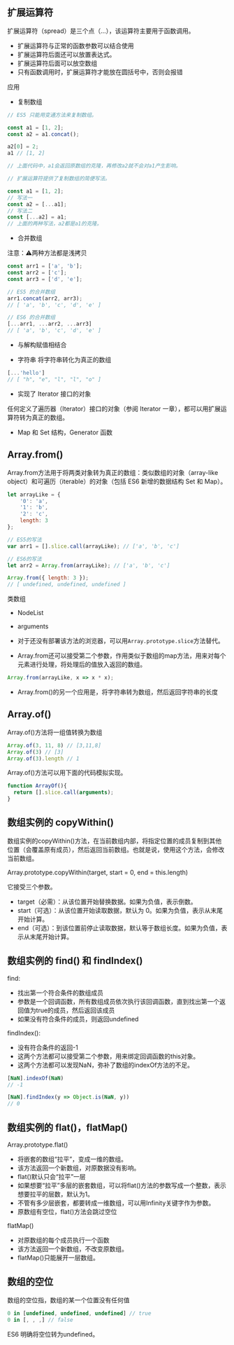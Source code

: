 ## 扩展运算符

扩展运算符（spread）是三个点（...），该运算符主要用于函数调用。

- 扩展运算符与正常的函数参数可以结合使用
- 扩展运算符后面还可以放置表达式。
- 扩展运算符后面可以放空数组
- 只有函数调用时，扩展运算符才能放在圆括号中，否则会报错

应用
- 复制数组

```javascript
// ES5 只能用变通方法来复制数组。

const a1 = [1, 2];
const a2 = a1.concat();

a2[0] = 2;
a1 // [1, 2]

// 上面代码中，a1会返回原数组的克隆，再修改a2就不会对a1产生影响。

// 扩展运算符提供了复制数组的简便写法。

const a1 = [1, 2];
// 写法一
const a2 = [...a1];
// 写法二
const [...a2] = a1;
// 上面的两种写法，a2都是a1的克隆。
```

- 合并数组

注意：⚠️两种方法都是浅拷贝
```javascript
const arr1 = ['a', 'b'];
const arr2 = ['c'];
const arr3 = ['d', 'e'];

// ES5 的合并数组
arr1.concat(arr2, arr3);
// [ 'a', 'b', 'c', 'd', 'e' ]

// ES6 的合并数组
[...arr1, ...arr2, ...arr3]
// [ 'a', 'b', 'c', 'd', 'e' ]
```

- 与解构赋值相结合

- 字符串
将字符串转化为真正的数组
```javascript
[...'hello']
// [ "h", "e", "l", "l", "o" ]
```

- 实现了 Iterator 接口的对象

任何定义了遍历器（Iterator）接口的对象（参阅 Iterator 一章），都可以用扩展运算符转为真正的数组。

- Map 和 Set 结构，Generator 函数

## Array.from()

Array.from方法用于将两类对象转为真正的数组：类似数组的对象（array-like object）和可遍历（iterable）的对象（包括 ES6 新增的数据结构 Set 和 Map）。

```javascript
let arrayLike = {
    '0': 'a',
    '1': 'b',
    '2': 'c',
    length: 3
};

// ES5的写法
var arr1 = [].slice.call(arrayLike); // ['a', 'b', 'c']

// ES6的写法
let arr2 = Array.from(arrayLike); // ['a', 'b', 'c']

Array.from({ length: 3 });
// [ undefined, undefined, undefined ]
```

类数组
- NodeList
- arguments

- 对于还没有部署该方法的浏览器，可以用`Array.prototype.slice`方法替代。

- Array.from还可以接受第二个参数，作用类似于数组的map方法，用来对每个元素进行处理，将处理后的值放入返回的数组。

```javascript
Array.from(arrayLike, x => x * x);
```
- Array.from()的另一个应用是，将字符串转为数组，然后返回字符串的长度

## Array.of()

Array.of()方法将一组值转换为数组

```javascript
Array.of(3, 11, 8) // [3,11,8]
Array.of(3) // [3]
Array.of(3).length // 1
```

Array.of()方法可以用下面的代码模拟实现。

```javascript
function ArrayOf(){
  return [].slice.call(arguments);
}
```

## 数组实例的 copyWithin()

数组实例的copyWithin()方法，在当前数组内部，将指定位置的成员复制到其他位置（会覆盖原有成员），然后返回当前数组。也就是说，使用这个方法，会修改当前数组。

Array.prototype.copyWithin(target, start = 0, end = this.length)

它接受三个参数。
- target（必需）：从该位置开始替换数据。如果为负值，表示倒数。
- start（可选）：从该位置开始读取数据，默认为 0。如果为负值，表示从末尾开始计算。
- end（可选）：到该位置前停止读取数据，默认等于数组长度。如果为负值，表示从末尾开始计算。

## 数组实例的 find() 和 findIndex() 

find:
- 找出第一个符合条件的数组成员
- 参数是一个回调函数，所有数组成员依次执行该回调函数，直到找出第一个返回值为true的成员，然后返回该成员
- 如果没有符合条件的成员，则返回undefined

findIndex():
- 没有符合条件的返回-1
- 这两个方法都可以接受第二个参数，用来绑定回调函数的this对象。
- 这两个方法都可以发现NaN，弥补了数组的indexOf方法的不足。

```javascript
[NaN].indexOf(NaN)
// -1

[NaN].findIndex(y => Object.is(NaN, y))
// 0
```

## 数组实例的 flat()，flatMap() 

Array.prototype.flat()
- 将嵌套的数组“拉平”，变成一维的数组。
- 该方法返回一个新数组，对原数据没有影响。
- flat()默认只会“拉平”一层
- 如果想要“拉平”多层的嵌套数组，可以将flat()方法的参数写成一个整数，表示想要拉平的层数，默认为1。
- 不管有多少层嵌套，都要转成一维数组，可以用Infinity关键字作为参数。
- 原数组有空位，flat()方法会跳过空位

flatMap()
- 对原数组的每个成员执行一个函数
- 该方法返回一个新数组，不改变原数组。
- flatMap()只能展开一层数组。

## 数组的空位

数组的空位指，数组的某一个位置没有任何值

```javascript
0 in [undefined, undefined, undefined] // true
0 in [, , ,] // false
```
ES6 明确将空位转为undefined。
